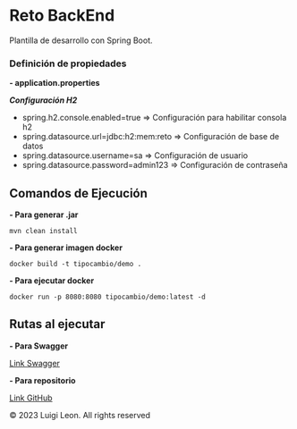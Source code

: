 # Reto BackEnd

Plantilla de desarrollo con Spring Boot.



### Definición de propiedades

**- application.properties**

***Configuración H2***

- spring.h2.console.enabled=true => Configuración para habilitar consola h2
- spring.datasource.url=jdbc:h2:mem:reto => Configuración de base de datos
- spring.datasource.username=sa => Configuración de usuario
- spring.datasource.password=admin123 => Configuración de contraseña



## Comandos de Ejecución

**- Para generar .jar**

    mvn clean install

**- Para generar imagen docker**

    docker build -t tipocambio/demo .

**- Para ejecutar docker**

    docker run -p 8080:8080 tipocambio/demo:latest -d

## Rutas al ejecutar

**- Para Swagger**

[Link Swagger](http://localhost:8080/swagger-ui/index.html)

**- Para repositorio**

[Link GitHub]()


© 2023 Luigi Leon. All rights reserved
